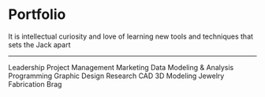 # Portfolio

It is intellectual curiosity and love of learning new tools and techniques that sets the Jack apart

***

Leadership
Project Management
Marketing
Data Modeling & Analysis
Programming
Graphic Design
Research
CAD 3D Modeling
Jewelry Fabrication
Brag
